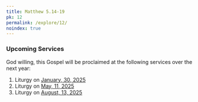 ```yaml
---
title: Matthew 5.14-19
pk: 12
permalink: /explore/12/
noindex: true
---
```


### Upcoming Services

God willing, this Gospel will be proclaimed at the following services over the next year:


1. Liturgy on [January, 30, 2025](https://orthocal.info/readings/gregorian/2025/01/30/)
1. Liturgy on [May, 11, 2025](https://orthocal.info/readings/gregorian/2025/05/11/)
1. Liturgy on [August, 13, 2025](https://orthocal.info/readings/gregorian/2025/08/13/)
